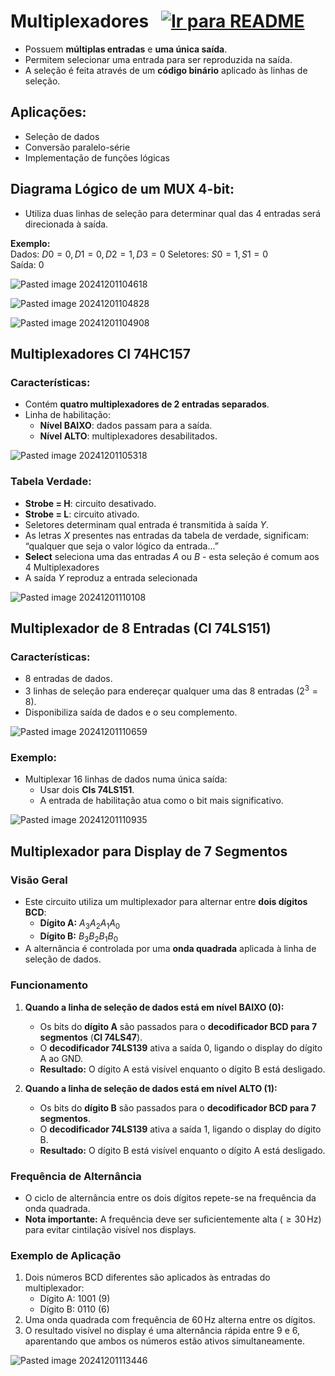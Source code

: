 # Multiplexadores &nbsp; [![Ir para README](https://img.shields.io/badge/Indice-Verde?style=for-the-badge)](../../README.md#indice)

- Possuem **múltiplas entradas** e **uma única saída**.
- Permitem selecionar uma entrada para ser reproduzida na saída.
- A seleção é feita através de um **código binário** aplicado às linhas de seleção.
## Aplicações:
- Seleção de dados
- Conversão paralelo-série
- Implementação de funções lógicas


## Diagrama Lógico de um MUX 4-bit:
- Utiliza duas linhas de seleção para determinar qual das 4 entradas será direcionada à saída.

**Exemplo:**  
Dados: $D0 = 0, D1 = 0, D2 = 1, D3 = 0$
Seletores: $S0 = 1, S1 = 0$  
Saída: $0$

![Pasted image 20241201104618](https://github.com/user-attachments/assets/488b3c11-afcb-4d97-b8c8-f2aeb46c3649)

![Pasted image 20241201104828](https://github.com/user-attachments/assets/e0db6f52-6495-4b01-858e-e30f7e9feab5)

![Pasted image 20241201104908](https://github.com/user-attachments/assets/d4ee740c-4956-473a-8850-aeaeac761b5f)


## Multiplexadores CI 74HC157

### Características:
- Contém **quatro multiplexadores de 2 entradas separados**.
- Linha de habilitação:
  - **Nível BAIXO**: dados passam para a saída.
  - **Nível ALTO**: multiplexadores desabilitados.

![Pasted image 20241201105318](https://github.com/user-attachments/assets/f80e05b5-5fcb-4b98-a0d4-5adb5004dc42)

### Tabela Verdade:
- **Strobe = H**: circuito desativado.
- **Strobe = L**: circuito ativado.
- Seletores determinam qual entrada é transmitida à saída $Y$.
- As letras $X$ presentes nas entradas da tabela de verdade, significam: “qualquer que seja o valor lógico da entrada...” 
- **Select** seleciona uma das entradas $A$ ou $B$ - esta seleção é comum aos 4 Multiplexadores
- A saída $Y$ reproduz a entrada selecionada

![Pasted image 20241201110108](https://github.com/user-attachments/assets/2b36eadb-79e7-4570-ac7e-a5a78335e4f5)



## Multiplexador de 8 Entradas (CI 74LS151)

### Características:
- 8 entradas de dados.
- 3 linhas de seleção para endereçar qualquer uma das 8 entradas ($2^3 = 8$).
- Disponibiliza saída de dados e o seu complemento.

![Pasted image 20241201110659](https://github.com/user-attachments/assets/a8db1c03-a4bd-4099-9c20-6f438ef20825)

### Exemplo:
- Multiplexar 16 linhas de dados numa única saída:
  - Usar dois **CIs 74LS151**.
  - A entrada de habilitação atua como o bit mais significativo.

![Pasted image 20241201110935](https://github.com/user-attachments/assets/989845c2-cba0-47d3-81af-2ee48d1600fd)


## Multiplexador para Display de 7 Segmentos

### Visão Geral
- Este circuito utiliza um multiplexador para alternar entre **dois dígitos BCD**:
  - **Dígito A:** $A_3A_2A_1A_0$
  - **Dígito B:** $B_3B_2B_1B_0$
- A alternância é controlada por uma **onda quadrada** aplicada à linha de seleção de dados.

### Funcionamento
1. **Quando a linha de seleção de dados está em nível BAIXO (0):**
   - Os bits do **dígito A** são passados para o **decodificador BCD para 7 segmentos** (**CI 74LS47**).
   - O **decodificador 74LS139** ativa a saída 0, ligando o display do dígito A ao GND.
   - **Resultado:** O dígito A está visível enquanto o dígito B está desligado.

2. **Quando a linha de seleção de dados está em nível ALTO (1):**
   - Os bits do **dígito B** são passados para o **decodificador BCD para 7 segmentos**.
   - O **decodificador 74LS139** ativa a saída 1, ligando o display do dígito B.
   - **Resultado:** O dígito B está visível enquanto o dígito A está desligado.

### Frequência de Alternância
- O ciclo de alternância entre os dois dígitos repete-se na frequência da onda quadrada.
- **Nota importante:** A frequência deve ser suficientemente alta ($\geq 30\, \text{Hz}$) para evitar cintilação visível nos displays.


### Exemplo de Aplicação
1. Dois números BCD diferentes são aplicados às entradas do multiplexador:
   - Dígito A: $1001$ (9)
   - Dígito B: $0110$ (6)
2. Uma onda quadrada com frequência de $60\, \text{Hz}$ alterna entre os dígitos.
3. O resultado visível no display é uma alternância rápida entre 9 e 6, aparentando que ambos os números estão ativos simultaneamente.


![Pasted image 20241201113446](https://github.com/user-attachments/assets/11f916f5-9e16-4c6b-b3a0-78a8bc395798)

